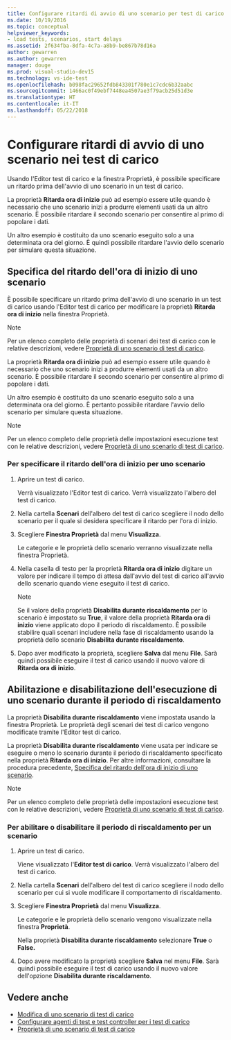 ```yaml
---
title: Configurare ritardi di avvio di uno scenario per test di carico
ms.date: 10/19/2016
ms.topic: conceptual
helpviewer_keywords:
- load tests, scenarios, start delays
ms.assetid: 2f634fba-8dfa-4c7a-a8b9-be867b78d16a
author: gewarren
ms.author: gewarren
manager: douge
ms.prod: visual-studio-dev15
ms.technology: vs-ide-test
ms.openlocfilehash: b098fac29652fdb843301f780e1c7cdc6b32aabc
ms.sourcegitcommit: 1466ac0f49ebf7448ea4507ae3f79acb25d51d3e
ms.translationtype: HT
ms.contentlocale: it-IT
ms.lasthandoff: 05/22/2018
---
```

# <a name="configure-scenario-start-delays-in-load-tests"></a>Configurare ritardi di avvio di uno scenario nei test di carico

Usando l'Editor test di carico e la finestra Proprietà, è possibile specificare un ritardo prima dell'avvio di uno scenario in un test di carico.

La proprietà **Ritarda ora di inizio** può ad esempio essere utile quando è necessario che uno scenario inizi a produrre elementi usati da un altro scenario. È possibile ritardare il secondo scenario per consentire al primo di popolare i dati.

Un altro esempio è costituito da uno scenario eseguito solo a una determinata ora del giorno. È quindi possibile ritardare l'avvio dello scenario per simulare questa situazione.

## <a name="specifying-the-delay-start-time-of-a-scenario"></a>Specifica del ritardo dell'ora di inizio di uno scenario

È possibile specificare un ritardo prima dell'avvio di uno scenario in un test di carico usando l'Editor test di carico per modificare la proprietà **Ritarda ora di inizio** nella finestra Proprietà.

> [!NOTE]
> Per un elenco completo delle proprietà di scenari dei test di carico con le relative descrizioni, vedere [Proprietà di uno scenario di test di carico](../test/load-test-scenario-properties.md).

 La proprietà **Ritarda ora di inizio** può ad esempio essere utile quando è necessario che uno scenario inizi a produrre elementi usati da un altro scenario. È possibile ritardare il secondo scenario per consentire al primo di popolare i dati.

 Un altro esempio è costituito da uno scenario eseguito solo a una determinata ora del giorno. È pertanto possibile ritardare l'avvio dello scenario per simulare questa situazione.

> [!NOTE]
> Per un elenco completo delle proprietà delle impostazioni esecuzione test con le relative descrizioni, vedere [Proprietà di uno scenario di test di carico](../test/load-test-scenario-properties.md).

### <a name="to-specify-the-delay-start-time-for-a-scenario"></a>Per specificare il ritardo dell'ora di inizio per uno scenario

1. Aprire un test di carico.

     Verrà visualizzato l'Editor test di carico. Verrà visualizzato l'albero del test di carico.

2. Nella cartella **Scenari** dell'albero del test di carico scegliere il nodo dello scenario per il quale si desidera specificare il ritardo per l'ora di inizio.

3. Scegliere **Finestra Proprietà** dal menu **Visualizza**.

     Le categorie e le proprietà dello scenario verranno visualizzate nella finestra Proprietà.

4. Nella casella di testo per la proprietà **Ritarda ora di inizio** digitare un valore per indicare il tempo di attesa dall'avvio del test di carico all'avvio dello scenario quando viene eseguito il test di carico.

    > [!NOTE]
    > Se il valore della proprietà **Disabilita durante riscaldamento** per lo scenario è impostato su **True**, il valore della proprietà **Ritarda ora di inizio** viene applicato dopo il periodo di riscaldamento. È possibile stabilire quali scenari includere nella fase di riscaldamento usando la proprietà dello scenario **Disabilita durante riscaldamento**.

5. Dopo aver modificato la proprietà, scegliere **Salva** dal menu **File**. Sarà quindi possibile eseguire il test di carico usando il nuovo valore di **Ritarda ora di inizio**.

## <a name="enabling-and-disabling-whether-a-scenario-runs-during-the-warm-up-period"></a>Abilitazione e disabilitazione dell'esecuzione di uno scenario durante il periodo di riscaldamento

La proprietà **Disabilita durante riscaldamento** viene impostata usando la finestra Proprietà. Le proprietà degli scenari dei test di carico vengono modificate tramite l'Editor test di carico.

 La proprietà **Disabilita durante riscaldamento** viene usata per indicare se eseguire o meno lo scenario durante il periodo di riscaldamento specificato nella proprietà **Ritarda ora di inizio**. Per altre informazioni, consultare la procedura precedente, [Specifica del ritardo dell'ora di inizio di uno scenario](../test/configure-scenario-start-delays.md#ConfiguringScenarioStartDelayHowTo).

> [!NOTE]
> Per un elenco completo delle proprietà delle impostazioni esecuzione test con le relative descrizioni, vedere [Proprietà di uno scenario di test di carico](../test/load-test-scenario-properties.md).

### <a name="to-enable-or-disable-the-warm-up-period-for-a-scenario"></a>Per abilitare o disabilitare il periodo di riscaldamento per un scenario

1. Aprire un test di carico.

     Viene visualizzato l'**Editor test di carico**. Verrà visualizzato l'albero del test di carico.

2. Nella cartella **Scenari** dell'albero del test di carico scegliere il nodo dello scenario per cui si vuole modificare il comportamento di riscaldamento.

3. Scegliere **Finestra Proprietà** dal menu **Visualizza**.

     Le categorie e le proprietà dello scenario vengono visualizzate nella finestra **Proprietà**.

     Nella proprietà **Disabilita durante riscaldamento** selezionare **True** o **False.**

4. Dopo avere modificato la proprietà scegliere **Salva** nel menu **File**. Sarà quindi possibile eseguire il test di carico usando il nuovo valore dell'opzione **Disabilita durante riscaldamento**.

## <a name="see-also"></a>Vedere anche

- [Modifica di uno scenario di test di carico](../test/edit-load-test-scenarios.md)
- [Configurare agenti di test e test controller per i test di carico](../test/configure-test-agents-and-controllers-for-load-tests.md)
- [Proprietà di uno scenario di test di carico](../test/load-test-scenario-properties.md)